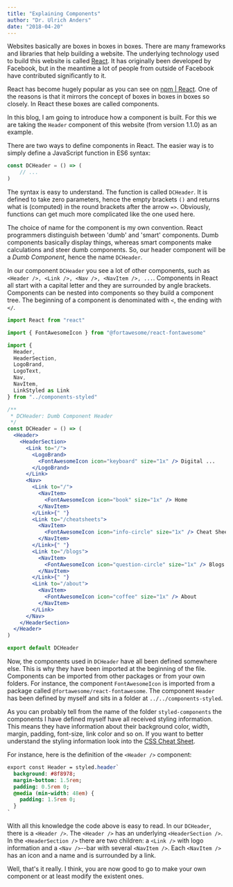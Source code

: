 ```yaml
---
title: "Explaining Components"
author: "Dr. Ulrich Anders"
date: "2018-04-20"
---
```


Websites basically are boxes in boxes in boxes. There are many frameworks and
libraries that help building a website. The underlying technology used to build
this website is called [React](https://reactjs.org). It has originally been
developed by Facebook, but in the meantime a lot of people from outside of
Facebook have contributed significantly to it.

React has become hugely popular as you can see on
[npm | React](https://www.npmjs.com/package/react). One of the reasons is that
it mirrors the concept of boxes in boxes in boxes so closely. In React these
boxes are called components.

In this blog, I am going to introduce how a component is built. For this we are
taking the `Header` component of this website (from version 1.1.0) as an
example.

There are two ways to define components in React. The easier way is to simply
define a JavaScript function in ES6 syntax:

```jsx
const DCHeader = () => (
    // ...
)
```

The syntax is easy to understand. The function is called `DCHeader`. It is
defined to take zero parameters, hence the empty brackets `()` and returns what
is (computed) in the round brackets after the arrow `=>`. Obviously, functions
can get much more complicated like the one used here.

The choice of name for the component is my own convention. React programmers
distinguish between 'dumb' and 'smart' components. Dumb components basically
display things, whereas smart components make calculations and steer dumb
components. So, our header component will be a _Dumb Component_, hence the name
`DCHeader`.

In our component `DCHeader` you see a lot of other components, such as
`<Header />, <Link />, <Nav />, <NavItem />, ...`. Components in React all start
with a capital letter and they are surrounded by angle brackets. Components can
be nested into components so they build a component tree. The beginning of a
component is denominated with `<`, the ending with `</`.

```jsx
import React from "react"

import { FontAwesomeIcon } from "@fortawesome/react-fontawesome"

import {
  Header,
  HeaderSection,
  LogoBrand,
  LogoText,
  Nav,
  NavItem,
  LinkStyled as Link
} from "../components-styled"

/**
 * DCHeader: Dumb Component Header
 */
const DCHeader = () => (
  <Header>
    <HeaderSection>
      <Link to="/">
        <LogoBrand>
          <FontAwesomeIcon icon="keyboard" size="1x" /> Digital ...
        </LogoBrand>
      </Link>
      <Nav>
        <Link to="/">
          <NavItem>
            <FontAwesomeIcon icon="book" size="1x" /> Home
          </NavItem>
        </Link>{" "}
        <Link to="/cheatsheets">
          <NavItem>
            <FontAwesomeIcon icon="info-circle" size="1x" /> Cheat Sheets
          </NavItem>
        </Link>{" "}
        <Link to="/blogs">
          <NavItem>
            <FontAwesomeIcon icon="question-circle" size="1x" /> Blogs
          </NavItem>
        </Link>{" "}
        <Link to="/about">
          <NavItem>
            <FontAwesomeIcon icon="coffee" size="1x" /> About
          </NavItem>
        </Link>
      </Nav>
    </HeaderSection>
  </Header>
)

export default DCHeader
```

Now, the components used in `DCHeader` have all been defined somewhere else.
This is why they have been imported at the beginning of the file. Components can
be imported from other packages or from your own folders. For instance, the
component `FontAwesomeIcon` is imported from a package called
`@fortawesome/react-fontawesome`. The component `Header` has been defined by
myself and sits in a folder at `../../components-styled`.

As you can probably tell from the name of the folder `styled-components` the
components I have defined myself have all received styling information. This
means they have information about their background color, width, margin,
padding, font-size, link color and so on. If you want to better understand the
styling information look into the [CSS Cheat Sheet](/cheatsheets#css).

For instance, here is the definition of the `<Header />` component:

```sass
export const Header = styled.header`
  background: #8f8978;
  margin-bottom: 1.5rem;
  padding: 0.5rem 0;
  @media (min-width: 48em) {
    padding: 1.5rem 0;
  }
`
```

With all this knowledge the code above is easy to read. In our `DCHeader`, there
is a `<Header />`. The `<Header />` has an underlying `<HeaderSection />`. In
the `<HeaderSection />` there are two children: a `<Link />` with logo
information and a `<Nav />`--bar with several `<NavItem />`. Each `<NavItem />`
has an icon and a name and is surrounded by a link.

Well, that's it really. I think, you are now good to go to make your own
component or at least modify the existent ones.
